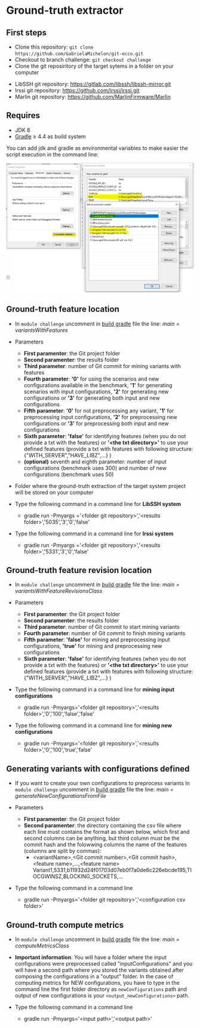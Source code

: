 # Ground-truth extractor

## First steps

* Clone this repository: `git clone https://github.com/GabrielaMichelon/git-ecco.git`
* Checkout to branch challenge: `git checkout challenge`
* Clone the git reposiritory of the target sytems in a folder on your computer
 - LibSSH git repository: https://gitlab.com/libssh/libssh-mirror.git
 - Irssi git repository: https://github.com/irssi/irssi.git
 - Marlin git repository: https://github.com/MarlinFirmware/Marlin


## Requires

* JDK 8
* [Gradle](http://gradle.org/ "Gradle") &#8805; 4.4 as build system

You can add jdk and gradle as environmental variables to make easier the script execution in the command line:

![Environmental_Variables](doc/gradle_and_jdk.JPG "Environmental_Variables")





## Ground-truth feature location


* In `module challenge` uncomment in [build gradle](https://github.com/GabrielaMichelon/git-ecco/blob/challenge/challenge/build.gradle) file the line: *main = variantsWithFeatures*

* Parameters
  - **First paramenter**: the Git project folder
  - **Second paramenter**: the results folder
  - **Third parameter**: number of Git commit for mining variants with features
  - **Fourth parameter**: **'0'** for using the scenarios and new configurations available in the benchmark, **'1'** for generating scenarios with input configurations, **'2'** for generating new configurations or **'3'** for generating both input and new configurations
  - **Fifth parameter**: **'0'** for not preprocessing any variant, **'1'** for preprocessing input configurations, **'2'** for preprocessing new configurations or **'3'** for preprocessing both input and new configurations
  - **Sixth parameter**: **'false'** for identifying features (when you do not provide a txt with the features) or **'\<the txt directory>'** to use your defined features (provide a txt with features with following structure: {"WITH_SERVER","HAVE_LIBZ",...} )
  - **(optional)** seventh and eighth parameter: number of input configurations (benchmark uses 300) and number of new configurations (benchmark uses 50)
 

* Folder where the ground-truth extraction of the target system project will be stored on your computer

* Type the following command in a command line for **LibSSH system**
  - gradle run -Pmyargs ='\<folder git repository>','\<results folder>','5035','3','0','false'
  
  
* Type the following command in a command line for **Irssi system**
  - gradle run -Pmyargs ='\<folder git repository>','\<results folder>','5331','3','0','false'

## Ground-truth feature revision location


* In `module challenge` uncomment in [build gradle](https://github.com/GabrielaMichelon/git-ecco/blob/challenge/challenge/build.gradle) file the line: *main = variantsWithFeatureRevisionsClass*

* Parameters
  - **First paramenter**: the Git project folder
  - **Second paramenter**: the results folder
  - **Third parameter**: number of Git commit to start mining variants
  - **Fourth parameter**: number of Git commit to finish mining variants
  - **Fifth parameter**: **'false'** for mining and preprocessing input configurations, **'true'** for mining and preprocessing new configurations
  - **Sixth parameter**: **'false'** for identifying features (when you do not provide a txt with the features) or **'\<the txt directory>'** to use your defined features (provide a txt with features with following structure: {"WITH_SERVER","HAVE_LIBZ",...} )



* Type the following command in a command line for **mining input configurations**
  - gradle run -Pmyargs='\<folder git repository>','\<results folder>','0','100','false','false'


* Type the following command in a command line for **mining new configurations**
  - gradle run -Pmyargs='\<folder git repository>','\<results folder>','0','100','true','false'


## Generating variants with configurations defined

* If you want to create your own configurations to preprocess variants In `module challenge` uncomment in [build gradle](https://github.com/GabrielaMichelon/git-ecco/blob/challenge/challenge/build.gradle) file the line: *main = generateNewConfigurationsFromFile*

* Parameters
  - **First paramenter**: the Git project folder
  - **Second paramenter**: the directory containing the csv file where each line must contains the format as shown below, which first and second columns can be anything, but third column must be the commit hash and the folowwing columns the name of the features (columns are split by commas):
    - \<variantName>,\<Git commit number>,\<Git commit hash>,\<feature name>,...,\<feature name>
      Variant1,5331,b11932d24f01703d07eb0f7a0de6c226ebcde195,TIOCGWINSZ,BLOCKING_SOCKETS,...
  

* Type the following command in a command line
  - gradle run -Pmyargs='\<folder git repository>','\<configuration csv folder>'


## Ground-truth compute metrics

* In `module challenge` uncomment in [build gradle](https://github.com/GabrielaMichelon/git-ecco/blob/challenge/challenge/build.gradle) file the line: *main = computeMetricsClass*

* **Important information**: You will have a folder where the input configurations were preprocessed called "inputConfigurations" and you will have a second path where you stored the variants obtained after composing the configurations in a "output" folder. In the case of computing metrics for NEW configurations, you have to type in the command line the first folder directory as `newConfigurations` path and output of new configurations is your `<output_newConfigurations>` path.


* Type the following command in a command line
  - gradle run -Pmyargs='\<input path>','\<output path>'

